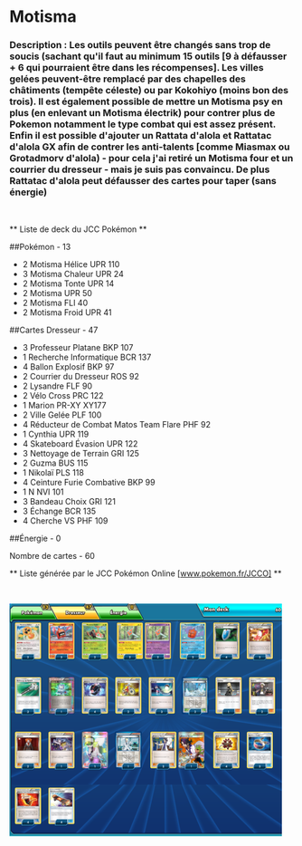 # Motisma

### Description : Les outils peuvent être changés sans trop de soucis (sachant qu'il faut au minimum 15 outils [9 à  défausser + 6 qui pourraient être dans les récompenses]. Les villes gelées peuvent-être remplacé par des chapelles des châtiments (tempête céleste) ou par Kokohiyo (moins bon des trois). Il est également possible de mettre un Motisma psy en plus (en enlevant un Motisma électrik) pour contrer plus de Pokemon notamment le type combat qui est assez présent. Enfin il est possible d'ajouter un Rattata d'alola et Rattatac d'alola GX afin de contrer les anti-talents [comme Miasmax ou Grotadmorv d'alola) - pour cela j'ai retiré un Motisma four et un courrier du dresseur - mais je suis pas convaincu. De plus Rattatac d'alola peut défausser des cartes pour taper (sans énergie)

<br>

** Liste de deck du JCC Pokémon **

##Pokémon - 13

* 2 Motisma Hélice UPR 110
* 3 Motisma Chaleur UPR 24
* 2 Motisma Tonte UPR 14
* 2 Motisma UPR 50
* 2 Motisma FLI 40
* 2 Motisma Froid UPR 41

##Cartes Dresseur - 47

* 3 Professeur Platane BKP 107
* 1 Recherche Informatique BCR 137
* 4 Ballon Explosif BKP 97
* 2 Courrier du Dresseur ROS 92
* 2 Lysandre FLF 90
* 2 Vélo Cross PRC 122
* 1 Marion PR-XY XY177
* 2 Ville Gelée PLF 100
* 4 Réducteur de Combat Matos Team Flare PHF 92
* 1 Cynthia UPR 119
* 4 Skateboard Évasion UPR 122
* 3 Nettoyage de Terrain GRI 125
* 2 Guzma BUS 115
* 1 Nikolaï PLS 118
* 4 Ceinture Furie Combative BKP 99
* 1 N NVI 101
* 3 Bandeau Choix GRI 121
* 3 Échange BCR 135
* 4 Cherche VS PHF 109

##Énergie - 0


Nombre de cartes - 60

** Liste générée par le JCC Pokémon Online [www.pokemon.fr/JCCO] **

<br>

![alt text](img/Motisma.png)
